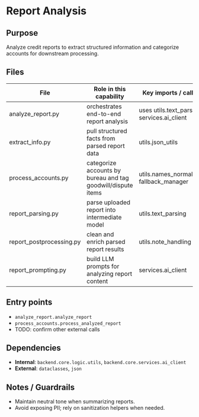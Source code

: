 # Report Analysis

## Purpose
Analyze credit reports to extract structured information and categorize accounts for downstream processing.

## Files
File | Role in this capability | Key imports / called by
--- | --- | ---
analyze_report.py | orchestrates end-to-end report analysis | uses utils.text_parsing, services.ai_client
extract_info.py | pull structured facts from parsed report data | utils.json_utils
process_accounts.py | categorize accounts by bureau and tag goodwill/dispute items | utils.names_normalization, fallback_manager
report_parsing.py | parse uploaded report into intermediate model | utils.text_parsing
report_postprocessing.py | clean and enrich parsed report results | utils.note_handling
report_prompting.py | build LLM prompts for analyzing report content | services.ai_client

## Entry points
- `analyze_report.analyze_report`
- `process_accounts.process_analyzed_report`
- TODO: confirm other external calls

## Dependencies
- **Internal**: `backend.core.logic.utils`, `backend.core.services.ai_client`
- **External**: `dataclasses`, `json`

## Notes / Guardrails
- Maintain neutral tone when summarizing reports.
- Avoid exposing PII; rely on sanitization helpers when needed.
